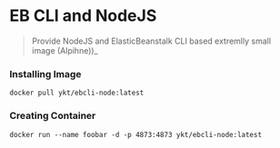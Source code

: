# EB CLI and NodeJS

> Provide NodeJS and ElasticBeanstalk CLI based extremlly small image (Alpihne))_

### Installing Image

`docker pull ykt/ebcli-node:latest`

### Creating Container

`docker run --name foobar -d -p 4873:4873 ykt/ebcli-node:latest`

